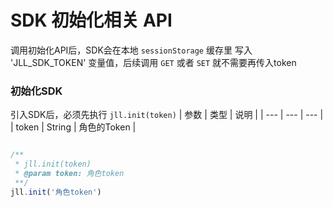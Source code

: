 # SDK 初始化相关 API
调用初始化API后，SDK会在本地 `sessionStorage` 缓存里 写入 'JLL_SDK_TOKEN' 变量值，后续调用 `GET` 或者 `SET` 就不需要再传入token


### 初始化SDK
引入SDK后，必须先执行 `jll.init(token)`
| 参数 | 类型 | 说明 |
| --- | --- | --- |
| token | String | 角色的Token |
``` javascript

/**
 * jll.init(token)
 * @param token: 角色token
 **/
jll.init('角色token')
```
